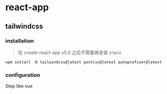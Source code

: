 # react-app

## tailwindcss

### installation
>在 create-react-app v5.0 之后不需要再安装 craco
```shell
npm install -D tailwindcss@latest postcss@latest autoprefixer@latest
```

### configuration
Step like vue